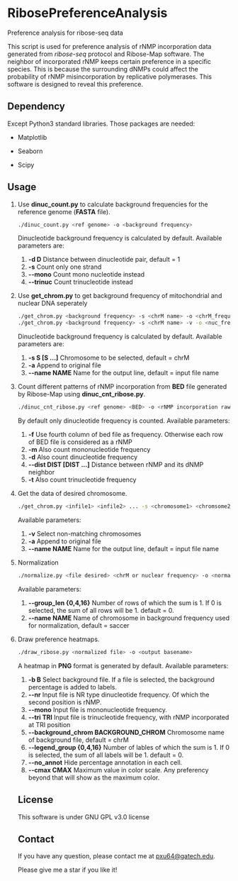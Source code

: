 # RibosePreferenceAnalysis
Preference analysis for ribose-seq data

This script is used for preference analysis of rNMP incorporation data generated from _ribose-seq_ protocol and Ribose-Map software. The neighbor of incorporated rNMP keeps certain preference in a specific species. This is because the surrounding dNMPs could affect the probability of rNMP misincorporation by replicative polymerases. This software is designed to reveal this preference.

## Dependency

Except Python3 standard libraries. Those packages are needed:

- Matplotlib

- Seaborn

- Scipy

## Usage

1. Use __dinuc_count.py__ to calculate background frequencies for the reference genome (__FASTA__ file).
   ```bash
   ./dinuc_count.py <ref genome> -o <background frequency>
   ```
   Dinucleotide background frequency is calculated by default. Available parameters are:
   1. __-d D__  Distance between dinucleotide pair, default = 1
   1. __-s__  Count only one strand
   1. __--mono__  Count mono nucleotide instead
   1. __--trinuc__  Count trinucleotide instead

1. Use __get_chrom.py__ to get background frequency of mitochondrial and nuclear DNA seperately
   ```bash
   ./get_chrom.py <background frequency> -s <chrM name> -o <chrM_frequency>
   ./get_chrom.py <background frequency> -s <chrM name> -v -o <nuc_frequency>
   ```
   Dinucleotide background frequency is calculated by default. Available parameters are:
   1. __-s S [S ...]__  Chromosome to be selected, default = chrM
   1. __-a__  Append to original file
   1. __--name NAME__  Name for the output line, default = input file name
   
1. Count different patterns of rNMP incorporation from __BED__ file generated by Ribose-Map using __dinuc_cnt_ribose.py__.
   ```bash
   ./dinuc_cnt_ribose.py <ref genome> <BED> -o <rNMP incorporation raw>
   ```
   By default only dinucleotide frequency is counted. Available parameters:
   1. __-f__  Use fourth column of bed file as frequency. Otherwise each row of BED file is considered as a rNMP
   1. __-m__  Also count mononucleotide frequency
   1. __-d__  Also count dinucleotide frequency
   1. __--dist DIST [DIST ...]__  Distance between rNMP and its dNMP neighbor
   1. __-t__  Also count trinucleotide frequency
   
1. Get the data of desired chromosome.
   ```bash
   ./get_chrom.py <infile1> <infile2> ... -s <chromosome1> <chromsome2> ... -o <file desired>
   ```
   Available parameters:
   1. __-v__  Select non-matching chromosomes 
   1. __-a__  Append to original file 
   1. __--name NAME__  Name for the output line, default = input file name

1. Normalization
   ```bash
   ./normalize.py <file desired> <chrM or nuclear frequency> -o <normalized file>
   ```
   Available parameters:
   1. __--group_len {0,4,16}__  Number of rows of which the sum is 1. If 0 is selected, the sum of all rows will be 1. default = 0.
   1. __--name NAME__  Name of chromosome in background frequency used for normalization, default = saccer
   
1. Draw preference heatmaps.
   ```bash
   ./draw_ribose.py <normalized file> -o <output basename>
   ```
   A heatmap in __PNG__ format is generated by default. Available parameters:
   1. __-b B__  Select background file. If a file is selected, the background percentage is added to labels.
   1. __--nr__  Input file is NR type dinucleotide frequency. Of which the second position is rNMP.
   1. __--mono__  Input file is mononucleotide frequency.
   1. __--tri TRI__  Input file is trinucleotide frequency, with rNMP incorporated at TRI position
   1. __--background_chrom BACKGROUND_CHROM__  Chromosome name of background file, default = chrM
   1. __--legend_group {0,4,16}__  Number of lables of which the sum is 1. If 0 is selected, the sum of all labels will be 1. default = 0.
   1. __--no_annot__  Hide percentage annotation in each cell.
   1. __--cmax CMAX__  Maximum value in color scale. Any preferency beyond that will show as the maximum color.
   
   ## License
   
   This software is under GNU GPL v3.0 license
   
   ## Contact
   
   If you have any question, please contact me at [pxu64@gatech.edu](mailto:pxu64@gatech.edu).
   
   Please give me a star if you like it!

